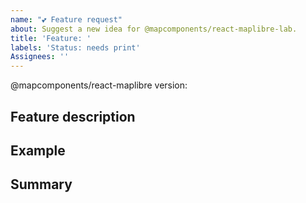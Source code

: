 ```yaml
---
name: "💕 Feature request"
about: Suggest a new idea for @mapcomponents/react-maplibre-lab.
title: 'Feature: '
labels: 'Status: needs print'
Assignees: ''
---
```


<!--
  Please provide a clear and concise description of what the feature does.
-->


@mapcomponents/react-maplibre version:

## Feature description


## Example


## Summary
